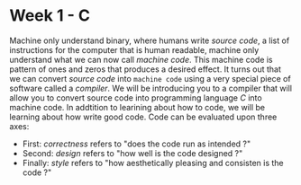 # Week 1 - C

Machine only understand binary, where humans write *source code*, a list of instructions for the computer that is human readable, machine only understand what we can now call *machine code*. This machine code is pattern of ones and zeros that produces a desired effect. It turns out that we can convert *source code* into `machine code` using a very special piece of software called a *compiler*. We will be introducing you to a compiler that will allow you to convert source code into programming language *C* into machine code. In addtition to learining about how to code, we will be learning about how write good code. 
Code can be evaluated upon three axes:
* First: *correctness* refers to "does the code run as intended ?"
* Second: *design* refers to "how well is the code designed ?"
* Finally: *style* refers to "how aesthetically pleasing and consisten is the code ?"
